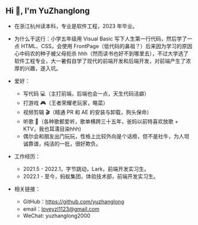 ## Hi 👋, I'm YuZhanglong

- 在浙江杭州读本科，专业是软件工程，2023 年毕业。

- 为什么干这行：小学五年级用 Visual Basic 写下人生第一行代码，然后学了一点 HTML、CSS，会使用 FrontPage（低代码的鼻祖？）后来因为学习的原因心中码农的种子被父母扼杀 hhh（然而读书也好不到哪里去），不过大学选了软件工程专业，大一暑假自学了现代的前端开发和后端开发，对前端产生了浓厚的兴趣，遂入坑。

- 爱好：
  - 写代码 💻（主打前端，后端也会一点，天生代码洁癖）
  - 打游戏 🎮（王者荣耀老玩家，略菜）
  - 视频剪辑 🎬（精通 PR 和 AE 的安装与卸载，狗头保命）
  - 听歌 🎵（各种歌都爱听，歌单横跨三十五年，爸妈以前特喜欢放歌 + KTV，我也耳濡目染hhh)
  - 偶尔会和朋友出门玩玩，性格上比较外向是个话痨，但不是社牛，为人坦诚靠谱，纯洁的一批，很好欺负。
  
- 工作经历：
  - 2021.5 - 2022.1，字节跳动，Lark，前端开发实习生。
  - 2022.1 - 至今，蚂蚁集团，体验技术部，前端开发实习生。
  
- 相关链接：
  - GitHub：https://github.com/yuzhanglong
  - email：loveyzl1123@gmail.com
  - WeChat: yuzhanglong2000
